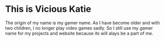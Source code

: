 <html>
<body>
<h1>This is Vicious Katie</h1>
<p> The origin of my name is my gamer name. As I have become older and with two children, I no longer play video games sadly. So I still use my gamer name for my projects and website because its will alays be a part of me.</p>
</body>
</html>
